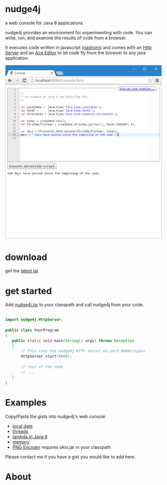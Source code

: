# nudge4j
a web console for Java 8 applications

nudge4j provides an environment for experimenting with code. You can write, run, and examine the results of code from a browser.

It executes code written in javascript (<a href='http://www.oracle.com/technetwork/articles/java/jf14-nashorn-2126515.html'>nashorn</a>) and comes with an <a href='http://docs.oracle.com/javase/8/docs/jre/api/net/httpserver/spec/com/sun/net/httpserver/package-summary.html'>Http Server</a> and an <a href='https://ace.c9.io'>Ace Editor</a> to let code fly from the browser to any java application.

![nudge4j web console](nudge4j.console.png "nudge4j web console in action")

# download

get the <a href='https://github.com/lorenzoongithub/nudge4j/blob/master/nudge4j/dist/nudge4j.jar?raw=true'>latest jar</a>

# get started

Add <a href='https://github.com/lorenzoongithub/nudge4j/blob/master/nudge4j/dist/nudge4j.jar?raw=true'>nudge4j.jar</a> to your classpath and call nudge4j from your code.

```java

import nudge4j.HttpServer;

public class YourProgram
{
   public static void main(String[] args) throws Exception
   {
       // This runs the nudge4j HTTP server on port 8080</span>
       HttpServer.start(8080);
       
       // rest of the code
       // ...
   }
}
```

# Examples

Copy/Paste the gists into nudge4j's web console

* <a href='https://gist.github.com/lorenzoongithub/127278b6478e9b35e3fca13b566f88b5'>local date</a> 
* <a href='https://gist.github.com/lorenzoongithub/01fdf87f9f1a4c60a41ba529d9cd534e'>threads</a> 
* <a href='https://gist.github.com/lorenzoongithub/5aa2f94967d261a447457500a7536f90'>lambda in Java 8</a> 
* <a href='https://gist.github.com/lorenzoongithub/d9964b85069fef1fd3794aa366d95a79'>memory</a>  
* <a href='https://gist.github.com/lorenzoongithub/dace58ea8dde941a21209c0fbba4561e'>PNG Encoder</a> requires okio.jar in your classpath

Please contact me if you have a gist you would like to add here.



# About
